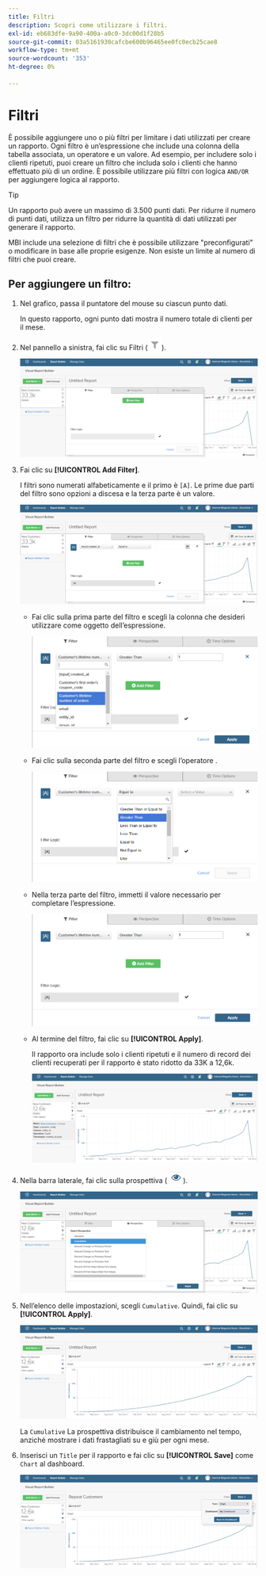 ```yaml
---
title: Filtri
description: Scopri come utilizzare i filtri.
exl-id: eb683dfe-9a90-400a-a0c0-3dc00d1f28b5
source-git-commit: 03a5161930cafcbe600b96465ee0fc0ecb25cae8
workflow-type: tm+mt
source-wordcount: '353'
ht-degree: 0%

---
```


# Filtri

È possibile aggiungere uno o più filtri per limitare i dati utilizzati per creare un rapporto. Ogni filtro è un’espressione che include una colonna della tabella associata, un operatore e un valore. Ad esempio, per includere solo i clienti ripetuti, puoi creare un filtro che includa solo i clienti che hanno effettuato più di un ordine. È possibile utilizzare più filtri con logica `AND/OR` per aggiungere logica al rapporto.

>[!TIP]
>
>Un rapporto può avere un massimo di 3.500 punti dati. Per ridurre il numero di punti dati, utilizza un filtro per ridurre la quantità di dati utilizzati per generare il rapporto.

MBI include una selezione di filtri che è possibile utilizzare &quot;preconfigurati&quot; o modificare in base alle proprie esigenze. Non esiste un limite al numero di filtri che puoi creare.

## Per aggiungere un filtro:

1. Nel grafico, passa il puntatore del mouse su ciascun punto dati.

   In questo rapporto, ogni punto dati mostra il numero totale di clienti per il mese.

1. Nel pannello a sinistra, fai clic su Filtri (![](../../assets/magento-bi-btn-filter.png)).

   ![Aggiungi filtro](../../assets/magento-bi-report-builder-filter-add.png)

1. Fai clic su **[!UICONTROL Add Filter]**.

   I filtri sono numerati alfabeticamente e il primo è `[A]`. Le prime due parti del filtro sono opzioni a discesa e la terza parte è un valore.

   ![](../../assets/magento-bi-report-builder-filter-add-a.png)

   * Fai clic sulla prima parte del filtro e scegli la colonna che desideri utilizzare come oggetto dell’espressione.

      ![Scegli la prima parte del filtro](../../assets/magento-bi-report-builder-filter-part1.png)

   * Fai clic sulla seconda parte del filtro e scegli l’operatore .

      ![Scegli l’operatore](../../assets/magento-bi-report-builder-filter-part2.png)

   * Nella terza parte del filtro, immetti il valore necessario per completare l’espressione.

      ![Immetti il valore](../../assets/magento-bi-report-builder-filter-part3.png)

   * Al termine del filtro, fai clic su **[!UICONTROL Apply]**.

      Il rapporto ora include solo i clienti ripetuti e il numero di record dei clienti recuperati per il rapporto è stato ridotto da 33K a 12,6k.

      ![Rapporto filtrato](../../assets/magento-bi-report-builder-filter-report.png)<!--{: .zoom}-->

1. Nella barra laterale, fai clic sulla prospettiva ( ![](../../assets/magento-bi-btn-perspective.png)).

   ![Prospettiva](../../assets/magento-bi-report-builder-filter-perspective.png)<!--{: .zoom}-->

1. Nell’elenco delle impostazioni, scegli `Cumulative`. Quindi, fai clic su **[!UICONTROL Apply]**.

   ![Prospettiva cumulativa](../../assets/magento-bi-report-builder-filter-perspective-cumulative.png)

   La `Cumulative` La prospettiva distribuisce il cambiamento nel tempo, anziché mostrare i dati frastagliati su e giù per ogni mese.

1. Inserisci un `Title` per il rapporto e fai clic su **[!UICONTROL Save]** come `Chart` al dashboard.

   ![Salva nel dashboard](../../assets/magento-bi-report-builder-filter-perspective-cumulative-save.png)
